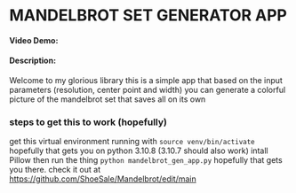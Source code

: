 # MANDELBROT SET GENERATOR APP
#### Video Demo: <URL HERE>
#### Description:
Welcome to my glorious library
this is a simple app that based on the input parameters
(resolution, center point and width) you can generate
a colorful picture of the mandelbrot set that saves all on its own
### steps to get this to work (hopefully)
get this virtual environment running with
`source venv/bin/activate`
hopefully that gets you on python 3.10.8 (3.10.7 should also work)
intall Pillow
then run the thing
`python mandelbrot_gen_app.py`
hopefully that gets you there.
check it out at https://github.com/ShoeSale/Mandelbrot/edit/main
